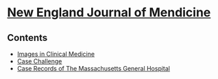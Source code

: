 <!--
Filename: 	note.md
Project: 	/Users/shume/Developer/physician/NEJM
Author: 	shumez <https://github.com/shumez>
Created: 	2019-04-04 20:43:7
Modified: 	2019-05-31 15:01:40
-----
Copyright (c) 2019 shumez
-->

# [New England Journal of Mendicine][NEJM]

<!-- [![Cover][cover]][cover] -->

## Contents

* [Images in Clinical Medicine]
* [Case Challenge]
* [Case Records of The Massachusetts General Hospital][CRoMGH]

##
<!-- toc -->
[Images in Clinical Medicine]: IiCM/index.md
[Case Challenge]: CC/index.md
[CRoMGH]: CRoMGH/index.md

<!-- ref -->
[NEJM]: https://www.nejm.org/toc/nejm/medical-journal?query=main_nav_condensed

<!-- fig -->
<!-- [cover]:  -->

<style type="text/css">
	img{width: 50%; float: right;}
</style>